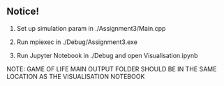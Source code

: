 ## Notice!

1) Set up simulation param in ./Assignment3/Main.cpp

2) Run mpiexec in ./Debug/Assignment3.exe

3) Run Jupyter Notebook in ./Debug and open Visualisation.ipynb

NOTE: GAME OF LIFE MAIN OUTPUT FOLDER SHOULD BE IN THE SAME LOCATION AS THE VISUALISATION NOTEBOOK

